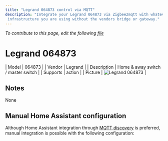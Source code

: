 ```yaml
---
title: "Legrand 064873 control via MQTT"
description: "Integrate your Legrand 064873 via Zigbee2mqtt with whatever smart home
 infrastructure you are using without the vendors bridge or gateway."
---
```


*To contribute to this page, edit the following
[file](https://github.com/Koenkk/zigbee2mqtt.io/blob/master/docs/devices/064873.md)*

# Legrand 064873

| Model | 064873  |
| Vendor  | Legrand  |
| Description | Home & away switch / master switch |
| Supports | action |
| Picture | ![Legrand 064873](./assets/devices/064873.jpg) |

## Notes

None

## Manual Home Assistant configuration
Although Home Assistant integration through [MQTT discovery](../integration/home_assistant) is preferred,
manual integration is possible with the following configuration:
